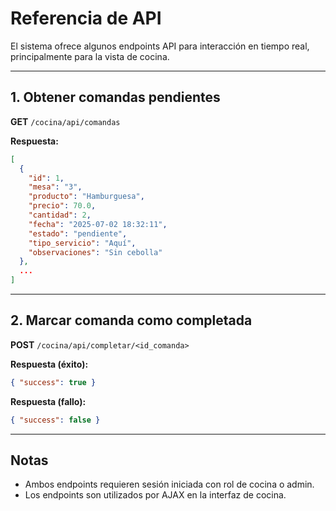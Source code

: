 # Referencia de API

El sistema ofrece algunos endpoints API para interacción en tiempo real, principalmente para la vista de cocina.

---

## 1. Obtener comandas pendientes

**GET** `/cocina/api/comandas`

**Respuesta:**
```json
[
  {
    "id": 1,
    "mesa": "3",
    "producto": "Hamburguesa",
    "precio": 70.0,
    "cantidad": 2,
    "fecha": "2025-07-02 18:32:11",
    "estado": "pendiente",
    "tipo_servicio": "Aquí",
    "observaciones": "Sin cebolla"
  },
  ...
]
```

---

## 2. Marcar comanda como completada

**POST** `/cocina/api/completar/<id_comanda>`

**Respuesta (éxito):**
```json
{ "success": true }
```

**Respuesta (fallo):**
```json
{ "success": false }
```

---

## Notas

- Ambos endpoints requieren sesión iniciada con rol de cocina o admin.
- Los endpoints son utilizados por AJAX en la interfaz de cocina.
